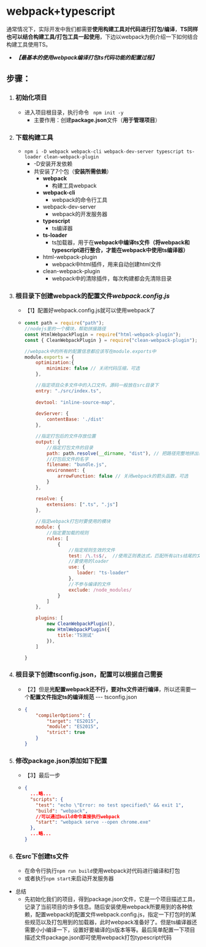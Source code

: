 # webpack+typescript

通常情况下，实际开发中我们都需要**使用构建工具对代码进行打包/编译**，**TS同样也可以结合构建工具/打包工具一起使用**，下边以webpack为例介绍一下如何结合构建工具使用TS。

- ***【最基本的使用webpack编译打包ts代码功能的配置过程】***

## 步骤：

1. ### 初始化项目

   - 进入项目根目录，执行命令 ``` npm init -y```
     - 主要作用：创建**package.json**文件（**用于管理项目**）

2. ### 下载构建工具

   - ```npm i -D webpack webpack-cli webpack-dev-server typescript ts-loader clean-webpack-plugin```
     - -D安装开发依赖 
     - 共安装了7个包（**安装所需依赖**）
       - **webpack**
         - 构建工具webpack
       - **webpack-cli**
         - webpack的命令行工具
       - webpack-dev-server
         - webpack的开发服务器
       - **typescript**
         - ts编译器
       - **ts-loader**
         - ts加载器，用于在**webpack中编译ts文件（将webpack和typescript进行整合，才能在webpack中使用ts编译器）**
       - html-webpack-plugin
         - webpack中html插件，用来自动创建html文件
       - clean-webpack-plugin
         - webpack中的清除插件，每次构建都会先清除目录

3. ### 根目录下创建webpack的配置文件*webpack.config.js*

   - 【1】配置好webpack.config.js就可以使用webpack了

   - ```javascript
     const path = require("path");
     //nodejs里的一个模块，帮助拼接路径
     const HtmlWebpackPlugin = require("html-webpack-plugin");
     const { CleanWebpackPlugin } = require("clean-webpack-plugin");
     
     //webpack中的所有的配置信息都应该写在module.exports中
     module.exports = {
         optimization:{
             minimize: false // 关闭代码压缩，可选
         },
     
         //指定项目众多文件中的入口文件。源码一般放在src目录下
         entry: "./src/index.ts",
         
         devtool: "inline-source-map",
         
         devServer: {
             contentBase: './dist'
         },
     
         //指定打包后的文件存放位置
         output: {
             //指定打包文件的目录
             path: path.resolve(__dirname, "dist"), // 把路径完整地拼出来
             //打包后文件的名字
             filename: "bundle.js",
             environment: {
                 arrowFunction: false // 关闭webpack的箭头函数，可选
             }
         },
     
         resolve: {
             extensions: [".ts", ".js"]
         },
         
         //指定webpack打包时要使用的模块
         module: {
             //指定要加载的规则
             rules: [
                 {
                     //指定规则生效的文件
                     test: /\.ts$/,  //使用正则表达式，匹配所有以ts结尾的文件进行编译
                     //要使用的loader
                     use: {
                        loader: "ts-loader"     
                     },
                     //不参与编译的文件
                     exclude: /node_modules/
                 }
             ]
         },
     
         plugins: [
             new CleanWebpackPlugin(),
             new HtmlWebpackPlugin({
                 title:'TS测试'
             }),
         ]
     
     }
     ```

4. ### 根目录下创建tsconfig.json，配置可以根据自己需要

   - 【2】但是**光配置webpack还不行，要对ts文件进行编译**，所以还需要一个**配置文件指定ts的编译规范** --- tsconfig.json

   - ```json
     {
         "compilerOptions": {
             "target": "ES2015",
             "module": "ES2015",
             "strict": true
         }
     }
     ```

5. ### 修改package.json添加如下配置

   - 【3】最后一步

   - ```json
     {
       ...略...
       "scripts": {
         "test": "echo \"Error: no test specified\" && exit 1",
         "build": "webpack",
         //可以通过build命令直接执行webpack
         "start": "webpack serve --open chrome.exe"
       },
       ...略...
     }
     ```

6. ### 在src下创建ts文件

   - 在命令行执行```npm run build```使用webpack对代码进行编译和打包
   - 或者执行```npm start```来启动开发服务器

- 总结
  - 先初始化我们的项目，得到package.json文件，它是一个项目描述工具，记录了当前项目的许多信息。随后安装使用webpack所要用到的各种依赖，配置webpack的配置文件webpack.config.js，指定一下打包时的某些规范以及打包用到的加载器，此时webpack准备好了。但是ts编译器还需要小小编译一下，设置好要编译的js版本等等。最后简单配置一下项目描述文件package.json即可使用webpack打包typescript代码